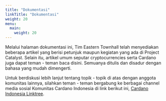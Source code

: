 ```yaml
---
title: "Dokumentasi"
linkTitle: "Dokumentasi"
weight: 20
menu:
  main:
    weight: 20
---
```


Melalui halaman dokumentasi ini, Tim Eastern Townhall telah menyediakan beberapa artikel yang berisi petunjuk maupun kegiatan yang ada di Project Catalyst. Selain itu, artikel umum seputar cryptocurrencies serta Cardano juga dapat teman - teman baca disini. Semuanya ditulis dan disadur dengan bahasa yang mudah dimengerti. 

Untuk berdiskusi lebih lanjut tentang topik - topik di atas dengan anggota komunitas lainnya, silahkan teman - teman bergabung ke berbagai channel media sosial Komunitas Cardano Indonesia di link berikut ini, [Cardano Indonesia Linktree](https://linktr.ee/CardanoIndonesia). 